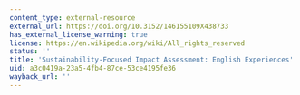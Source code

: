 ```yaml
---
content_type: external-resource
external_url: https://doi.org/10.3152/146155109X438733
has_external_license_warning: true
license: https://en.wikipedia.org/wiki/All_rights_reserved
status: ''
title: 'Sustainability-Focused Impact Assessment: English Experiences'
uid: a3c0419a-23a5-4fb4-87ce-53ce4195fe36
wayback_url: ''
---
```

